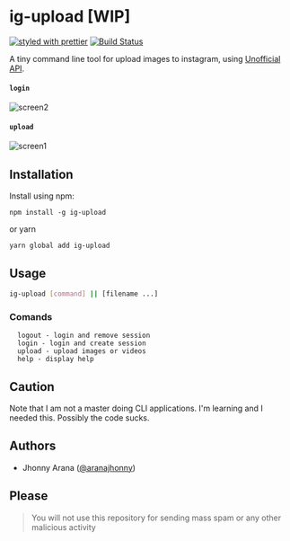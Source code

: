 # ig-upload [WIP]

[![styled with prettier](https://img.shields.io/badge/styled_with-prettier-ff69b4.svg)](https://github.com/prettier/prettier)
[![Build Status](https://travis-ci.org/aranajhonny/blog.svg?branch=master)](https://travis-ci.org/aranajhonny/ig-upload)

A tiny command line tool for upload images to instagram, using [Unofficial API](https://github.com/huttarichard/instagram-private-api/).

#### `login`

![screen2](https://cloud.githubusercontent.com/assets/9091881/25283358/7a376e9a-2681-11e7-862e-a29cfbe0caac.png)

#### `upload`

![screen1](https://cloud.githubusercontent.com/assets/9091881/25283357/79d65326-2681-11e7-9c9e-ea77816b60ba.png)

## Installation

Install using npm:
```
npm install -g ig-upload
```
or yarn
```
yarn global add ig-upload
```
## Usage

```bash
ig-upload [command] || [filename ...]
```
### Comands
```
  logout - login and remove session
  login - login and create session
  upload - upload images or videos
  help - display help
```
## Caution

Note that I am not a master doing CLI applications. I'm learning and I needed this. Possibly the code sucks.

## Authors

- Jhonny Arana ([@aranajhonny](https://twitter.com/aranajhonny))

## Please

> You will not use this repository for sending mass spam or any other malicious activity
